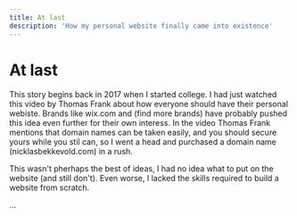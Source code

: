 ```yaml
---
title: At last
description: 'How my personal website finally came into existence'
---
```


# At last

This story begins back in 2017 when I started college. I had just watched this video by Thomas Frank about how everyone should have their personal webiste. Brands like wix.com and (find more brands) have probably pushed this idea even further for their own interess. In the video Thomas Frank mentions that domain names can be taken easily, and you should secure yours while you stil can, so I went a head and purchased a domain name (nicklasbekkevold.com) in a rush.

This wasn't pherhaps the best of ideas, I had no idea what to put on the website (and still don't). Even worse, I lacked the skills required to build a website from scratch.

...
